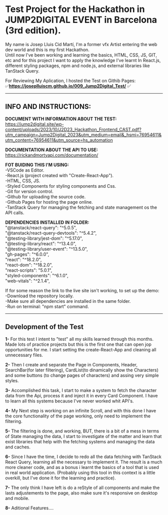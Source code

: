 # Test Project for the Hackathon in JUMP2DIGITAL EVENT in Barcelona (3rd edition).  

My name is Josep Lluis Cid Martí, I'm a former vfx Artist entering the web dev world and this is my first Hackathon.  
Until now I've been working and learning the basics, HTML, CSS, JS, GIT, etc and for this project I want to apply the knowledge I've learnt In React.js, different styling packages, npm and node.js, and external libraries like TanStack Query.  

For Reviewing My Aplication, I hosted the Test on Githib Pages:  
:white_check_mark:__https://joseplluiscm.github.io/009_Jump2Digital_Test/__ :white_check_mark:

_____________________________________________________________________________________

## INFO AND INSTRUCTIONS:   

__DOCUMENT WITH INFORMATION ABOUT THE TEST:__    
https://jump2digital.site/wp-content/uploads/2023/10/J2D23_Hackathon_Frontend_CAST.pdf?utm_campaign=Jump2Digital_2023&utm_medium=email&_hsmi=76954611&utm_content=76954611&utm_source=hs_automation  

__DOCUMENTATION ABOUT THE API TO USE:__    
https://rickandmortyapi.com/documentation/  


__FOT BUIDING THIS I'M USING:__  
  -VSCode as Editor.  
  -React.js (project created with "Create-React-App").  
  -HTML, CSS, JS.  
  -Styled Components for styling components and Css.  
  -Git for version control.  
  -Github for uploading the source code.    
  -Github Pages for hosting the page online.    
  -TanStack Query for managing the fetching and state management os the API calls.  


__DEPENDENCIES INSTALLED IN FOLDER:__  
  "@tanstack/react-query": "^5.0.5",  
  "@tanstack/react-query-devtools": "^5.4.2",  
  "@testing-library/jest-dom": "^5.17.0",  
  "@testing-library/react": "^13.4.0",  
  "@testing-library/user-event": "^13.5.0",  
  "gh-pages": "^6.0.0",  
  "react": "^18.2.0",  
  "react-dom": "^18.2.0",  
  "react-scripts": "5.0.1",  
  "styled-components": "^6.1.0",  
  "web-vitals": "^2.1.4",  


If for some reason the link to the live site isn't working, to set up the demo:  
-Download the repository locally.  
-Make sure all dependencies are installed in the same folder.  
-Run on terminal: "npm start" command.  

_____________________________________________________________________________________

## Development of the Test

__1-__  For this test I intent to "test" all my skills learned through this months. Made lots of practice projects but this is the first one that can open jop opportunities for me.
I start setting the create-React-App and cleaning all unnecessary files.  

__2-__  Then I create and separate the Page in Components, Header, SearchBar(for later filtering), CardList(to dinamically show the Characters) and some buttons (to change pages of characters) and assing very simple styles.   

__3-__  Accomplished this task, I start to make a system to fetch the character data from the Api, process it and inject it in every Card Component. I have to learn all this systems because I've never worked whit API's.  

__4-__  My Next step is working on an infinite Scroll, and with this done I have the core functionality of the page working, only need to implement the filtering.  

__5-__  The filtering is done, and working, BUT, there is a bit of a mess in terms of State managing the data, I start to investigate of the matter and learn that exist libraries that help with the fetching systems and managing the data and caches.  

__6-__  Since I have the time, I decide to redo all the data fetching with  TanStack React Query, learning all the necessary to implement it. The result is a much more cleaner code, and as a bonus i learnt the basics of a tool that is used in real world application. (Probably using this tool in this context is a little overkill, but I've done it for the learning and practice).  

__7-__  The only think I have left is do a reStyle of all components and make the lasts adjustements to the page, also make sure it's responsive on desktop and mobile.  

__8-__   Aditional Features....


